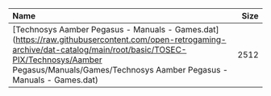 |Name|Size|
|:---|---:|
|[Technosys Aamber Pegasus - Manuals - Games.dat](https://raw.githubusercontent.com/open-retrogaming-archive/dat-catalog/main/root/basic/TOSEC-PIX/Technosys/Aamber Pegasus/Manuals/Games/Technosys Aamber Pegasus - Manuals - Games.dat)|2512|
